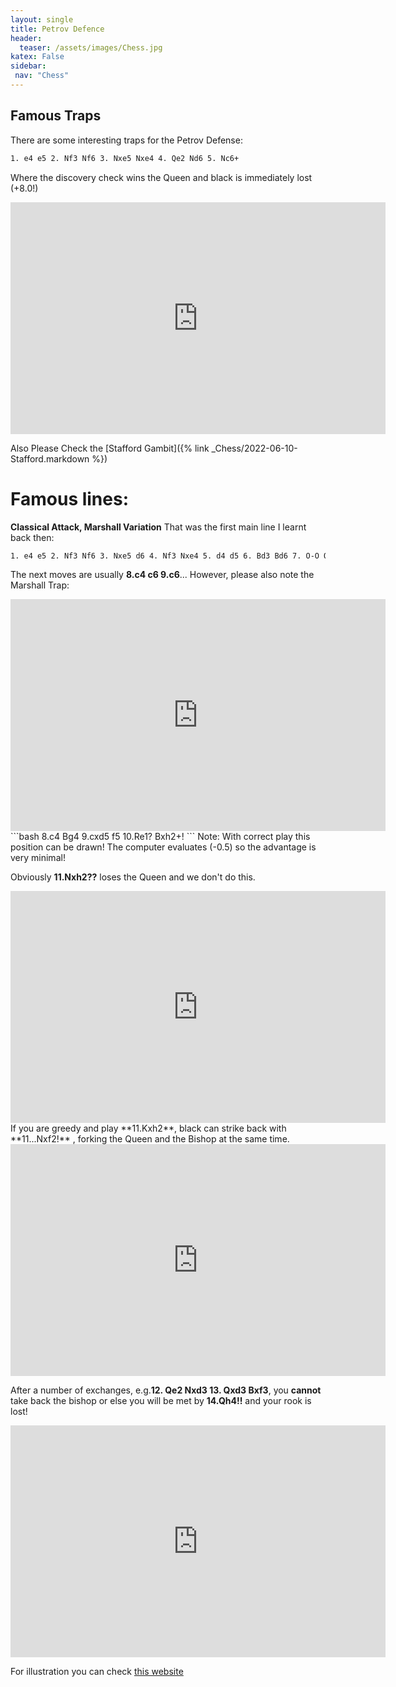 ```yaml
---
layout: single
title: Petrov Defence 
header:
  teaser: /assets/images/Chess.jpg
katex: False
sidebar:
 nav: "Chess"
---
```


## Famous Traps
There are some interesting traps for the Petrov Defense:
```bash
1. e4 e5 2. Nf3 Nf6 3. Nxe5 Nxe4 4. Qe2 Nd6 5. Nc6+
```
Where the discovery check wins the Queen and black is immediately lost (+8.0!)

<iframe width=600 height=371 src="https://lichess.org/study/embed/0sUJ3ZJ6/45byvdS6" frameborder=0></iframe>

Also Please Check the [Stafford Gambit]({% link _Chess/2022-06-10-Stafford.markdown %})
# Famous lines:
**Classical Attack, Marshall Variation**
That was the first main line I learnt back then:
```bash
1. e4 e5 2. Nf3 Nf6 3. Nxe5 d6 4. Nf3 Nxe4 5. d4 d5 6. Bd3 Bd6 7. O-O O-O 
```
The next moves are usually **8.c4 c6  9.c6**...
However, please also note the Marshall Trap:
<iframe width=600 height=371 src="https://lichess.org/study/embed/oCtcQiZH/Y6Qf4cif#15" frameborder=0></iframe>
```bash
8.c4 Bg4 9.cxd5 f5 10.Re1? Bxh2+!
```
Note: With correct play this position can be drawn! The computer evaluates (-0.5) so the advantage is very minimal!

Obviously **11.Nxh2??** loses the Queen and we don't do this.
<iframe width=600 height=371 src="https://lichess.org/study/embed/9JrtwDZp/K9AxfQQh#21" frameborder=0></iframe>
If you are greedy and play **11.Kxh2**, black can strike back with **11...Nxf2!** , forking the Queen and the Bishop at the same time.
<iframe width=600 height=371 src="https://lichess.org/study/embed/suYLzJg6/ra2zo5an#22" frameborder=0></iframe>

After a number of exchanges, e.g.**12. Qe2 Nxd3 13. Qxd3 Bxf3**, you **cannot** take back the bishop or else you will be met by **14.Qh4!!** and your rook is lost!

<iframe width=600 height=371 src="https://lichess.org/study/embed/wbeNpSJz/OPRAnxuQ#28" frameborder=0></iframe>

For illustration you can check [this website](https://www.chess.com/forum/view/general/marshall-trapin-the-petroffs-defense)



